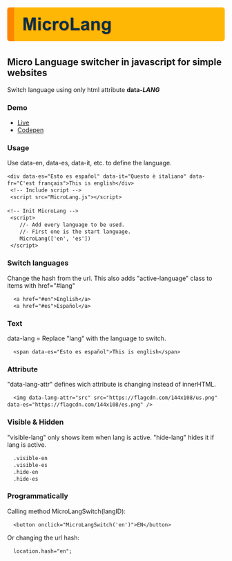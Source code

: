 # ![MicroLang](MicroLang.svg)



## Micro Language switcher in javascript for simple websites

Switch language using only html attribute **data-*LANG***
 
### Demo

- [Live](https://ealbinu.github.io/MicroLang/)
- [Codepen](https://codepen.io/ealbinu/pen/KKyOYjq?editors=1100)

### Usage

Use data-en, data-es, data-it, etc. to define the language.
  
```
<div data-es="Esto es español" data-it="Questo è italiano" data-fr="C'est français">This is english</div>
 <!-- Include script -->
 <script src="MicroLang.js"></script>

<!-- Init MicroLang -->
 <script>
    //- Add every language to be used.
    //- First one is the start language.
    MicroLang(['en', 'es'])
 </script>
```

### Switch languages
Change the hash from the url. This also adds "active-language" class to items with href="#lang"
```
  <a href="#en">English</a>
  <a href="#es">Español</a>
```

### Text
data-lang = Replace "lang" with the language to switch.
```
  <span data-es="Esto es español">This is english</span>
```

### Attribute
"data-lang-attr" defines wich attribute is changing instead of innerHTML.
```
  <img data-lang-attr="src" src="https://flagcdn.com/144x108/us.png" data-es="https://flagcdn.com/144x108/es.png" />
```

### Visible & Hidden
"visible-lang" only shows item when lang is active. "hide-lang" hides it if lang is active.
```
  .visible-en
  .visible-es
  .hide-en
  .hide-es
```

### Programmatically

Calling method MicroLangSwitch(langID):

```
  <button onclick="MicroLangSwitch('en')">EN</button>
```

Or changing the url hash:

```
  location.hash="en";
```

